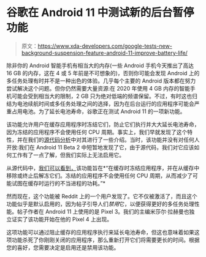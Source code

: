 # 谷歌在 Android 11 中测试新的后台暂停功能

> 原文：<https://www.xda-developers.com/google-tests-new-background-suspension-feature-android-11-improve-battery-life/>

除非你的 Android 智能手机有相当大的内存(一些 Android 手机今天推出了高达 16 GB 的内存，这在 4 或 5 年前是不可想象的)，否则你可能会发现 Android 上的多任务处理有时并不是一种出色的体验。几乎每个主要的 Android 版本都在努力尝试解决这个问题。但你仍然需要大量资源:在 2020 年使用 4 GB 内存的智能手机可能会受到相当大的限制，2 GB 只为绝对低端的频谱保留。不过，有时这也归结为电池续航时间或多任务处理之间的选择，因为在后台运行的应用程序可能会严重占用电池。为了延长电池寿命，谷歌正在测试 Android 11 的一项新功能。

该功能允许用户在缓存应用程序时冻结它们，防止它们执行并大大延长电池寿命，因为冻结的应用程序不会使用任何 CPU 周期。事实上，我们早就发现了这个特性，并在我们的[源代码分析](https://www.xda-developers.com/hidden-changes-android-11-source-code/)中对其进行了一些介绍。当时，该功能并没有对任何人开放:我们在 Android 11 Beta 2 中短暂地发现了它，由于源代码，我们对它应该如何工作有了一点了解，但我们实际上无法启用它。

从源代码中，[我们可以看到，](https://android.googlesource.com/platform/frameworks/base/+/bdaf16e72aedf06f007c1a8b288c68ee470277d1)该功能旨在*“在缓存时冻结应用程序，并在从缓存中移除或终止后解冻它们。冻结的应用程序不会使用任何 CPU 周期，从而减少了可能试图在缓存时运行的不当进程的功耗。”*

然而现在，这个功能被 Reddit 上的一个用户发现了。它不仅被激活了，而且这个功能似乎是默认启用的，因为帖子引导人们*禁用*它，以便获得更好的多任务处理性能。帖子作者在 Android 11 上使用的是 Pixel 3。我们的主编米莎尔·拉赫曼也独立证实了该功能开始在他的 Pixel 4 上出现。

这项功能可以通过阻止缓存的应用程序执行来延长电池寿命，但这也意味着如果这项功能杀死了你刚刚关闭的应用程序，那么重新打开它们将需要更长的时间。根据您的喜好，您需要决定是启用还是禁用该功能。